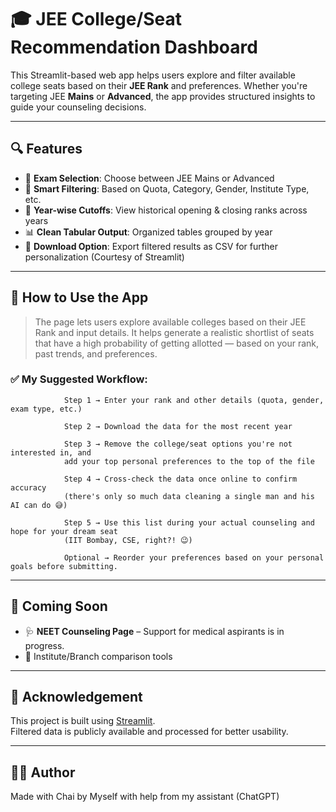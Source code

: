 # 🎓 JEE College/Seat Recommendation Dashboard

This Streamlit-based web app helps users explore and filter available college seats based on their **JEE Rank** and preferences. Whether you're targeting JEE **Mains** or **Advanced**, the app provides structured insights to guide your counseling decisions.

---

## 🔍 Features

- 📘 **Exam Selection**: Choose between JEE Mains or Advanced
- 🎯 **Smart Filtering**: Based on Quota, Category, Gender, Institute Type, etc.
- 📅 **Year-wise Cutoffs**: View historical opening & closing ranks across years
- 📊 **Clean Tabular Output**: Organized tables grouped by year
- 💾 **Download Option**: Export filtered results as CSV for further personalization (Courtesy of Streamlit)

---

## 🧠 How to Use the App

> The page lets users explore available colleges based on their JEE Rank and input details. It helps generate a realistic shortlist of seats that have a high probability of getting allotted — based on your rank, past trends, and preferences.

### ✅ My Suggested Workflow:

                Step 1 → Enter your rank and other details (quota, gender, exam type, etc.)

                Step 2 → Download the data for the most recent year

                Step 3 → Remove the college/seat options you're not interested in, and
                add your top personal preferences to the top of the file

                Step 4 → Cross-check the data once online to confirm accuracy
                (there's only so much data cleaning a single man and his AI can do 😅)

                Step 5 → Use this list during your actual counseling and hope for your dream seat
                (IIT Bombay, CSE, right?! 😉)

                Optional → Reorder your preferences based on your personal goals before submitting.


---

## 🚧 Coming Soon

- 🩺 **NEET Counseling Page** – Support for medical aspirants is in progress.
- 📌 Institute/Branch comparison tools

---

## 🙏 Acknowledgement

This project is built using [Streamlit](https://streamlit.io/).  
Filtered data is publicly available and processed for better usability.

---

## 👨‍💻 Author

Made with Chai by Myself with help from my assistant (ChatGPT)